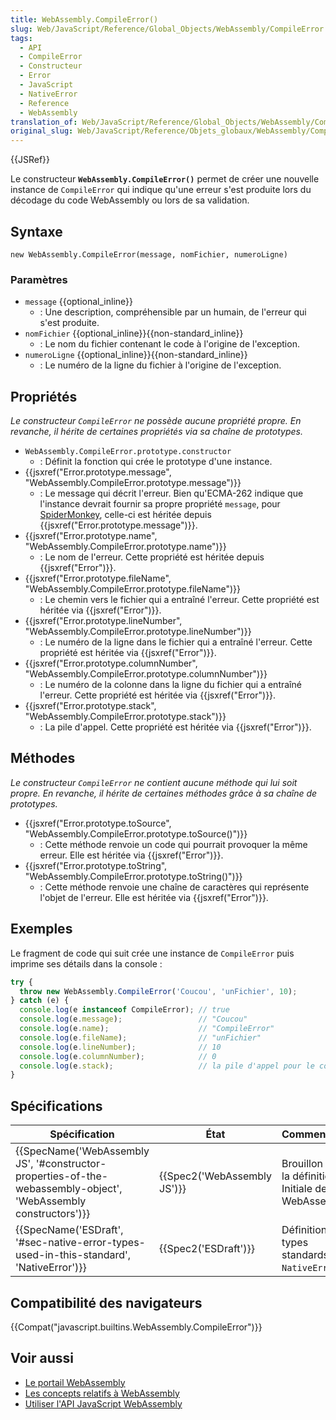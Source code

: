 ```yaml
---
title: WebAssembly.CompileError()
slug: Web/JavaScript/Reference/Global_Objects/WebAssembly/CompileError
tags:
  - API
  - CompileError
  - Constructeur
  - Error
  - JavaScript
  - NativeError
  - Reference
  - WebAssembly
translation_of: Web/JavaScript/Reference/Global_Objects/WebAssembly/CompileError
original_slug: Web/JavaScript/Reference/Objets_globaux/WebAssembly/CompileError
---
```

{{JSRef}}

Le constructeur **`WebAssembly.CompileError()`** permet de créer une nouvelle instance de `CompileError` qui indique qu'une erreur s'est produite lors du décodage du code WebAssembly ou lors de sa validation.

## Syntaxe

    new WebAssembly.CompileError(message, nomFichier, numeroLigne)

### Paramètres

- `message` {{optional_inline}}
  - : Une description, compréhensible par un humain, de l'erreur qui s'est produite.
- `nomFichier` {{optional_inline}}{{non-standard_inline}}
  - : Le nom du fichier contenant le code à l'origine de l'exception.
- `numeroLigne` {{optional_inline}}{{non-standard_inline}}
  - : Le numéro de la ligne du fichier à l'origine de l'exception.

## Propriétés

_Le constructeur `CompileError` ne possède aucune propriété propre. En revanche, il hérite de certaines propriétés via sa chaîne de prototypes._

- `WebAssembly.CompileError.prototype.constructor`
  - : Définit la fonction qui crée le prototype d'une instance.
- {{jsxref("Error.prototype.message", "WebAssembly.CompileError.prototype.message")}}
  - : Le message qui décrit l'erreur. Bien qu'ECMA-262 indique que  l'instance devrait fournir sa propre propriété `message`, pour [SpiderMonkey](/fr/docs/SpiderMonkey), celle-ci est héritée depuis {{jsxref("Error.prototype.message")}}.
- {{jsxref("Error.prototype.name", "WebAssembly.CompileError.prototype.name")}}
  - : Le nom de l'erreur. Cette propriété est héritée depuis {{jsxref("Error")}}.
- {{jsxref("Error.prototype.fileName", "WebAssembly.CompileError.prototype.fileName")}}
  - : Le chemin vers le fichier qui a entraîné l'erreur. Cette propriété est héritée via {{jsxref("Error")}}.
- {{jsxref("Error.prototype.lineNumber", "WebAssembly.CompileError.prototype.lineNumber")}}
  - : Le numéro de la ligne dans le fichier qui a entraîné l'erreur. Cette propriété est héritée via {{jsxref("Error")}}.
- {{jsxref("Error.prototype.columnNumber", "WebAssembly.CompileError.prototype.columnNumber")}}
  - : Le numéro de la colonne dans la ligne du fichier qui a entraîné l'erreur. Cette propriété est héritée via {{jsxref("Error")}}.
- {{jsxref("Error.prototype.stack", "WebAssembly.CompileError.prototype.stack")}}
  - : La pile d'appel. Cette propriété est héritée via {{jsxref("Error")}}.

## Méthodes

_Le constructeur `CompileError` ne contient aucune méthode qui lui soit propre. En revanche, il hérite de certaines méthodes grâce à sa chaîne de prototypes._

- {{jsxref("Error.prototype.toSource", "WebAssembly.CompileError.prototype.toSource()")}}
  - : Cette méthode renvoie un code qui pourrait provoquer la même erreur. Elle est héritée via {{jsxref("Error")}}.
- {{jsxref("Error.prototype.toString", "WebAssembly.CompileError.prototype.toString()")}}
  - : Cette méthode renvoie une chaîne de caractères qui représente l'objet de l'erreur. Elle est héritée via {{jsxref("Error")}}.

## Exemples

Le fragment de code qui suit crée une instance de `CompileError` puis imprime ses détails dans la console :

```js
try {
  throw new WebAssembly.CompileError('Coucou', 'unFichier', 10);
} catch (e) {
  console.log(e instanceof CompileError); // true
  console.log(e.message);                 // "Coucou"
  console.log(e.name);                    // "CompileError"
  console.log(e.fileName);                // "unFichier"
  console.log(e.lineNumber);              // 10
  console.log(e.columnNumber);            // 0
  console.log(e.stack);                   // la pile d'appel pour le code
}
```

## Spécifications

| Spécification                                                                                                                                        | État                                 | Commentaires                                          |
| ---------------------------------------------------------------------------------------------------------------------------------------------------- | ------------------------------------ | ----------------------------------------------------- |
| {{SpecName('WebAssembly JS', '#constructor-properties-of-the-webassembly-object', 'WebAssembly constructors')}} | {{Spec2('WebAssembly JS')}} | Brouillon pour la définition Initiale de WebAssembly. |
| {{SpecName('ESDraft', '#sec-native-error-types-used-in-this-standard', 'NativeError')}}                                 | {{Spec2('ESDraft')}}         | Définition des types standards pour `NativeError`.    |

## Compatibilité des navigateurs

{{Compat("javascript.builtins.WebAssembly.CompileError")}}

## Voir aussi

- [Le portail WebAssembly](/fr/docs/WebAssembly)
- [Les concepts relatifs à WebAssembly](/fr/docs/WebAssembly/Concepts)
- [Utiliser l'API JavaScript WebAssembly](/fr/docs/WebAssembly/Using_the_JavaScript_API)
